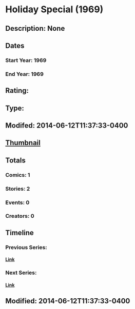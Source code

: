 # Holiday Special (1969)
## Description: None
## Dates
### Start Year: 1969
### End Year: 1969
## Rating: 
## Type: 
## Modifed: 2014-06-12T11:37:33-0400
## [Thumbnail](http://i.annihil.us/u/prod/marvel/i/mg/b/40/image_not_available.jpg)
## Totals
### Comics: 1
### Stories: 2
### Events: 0
### Creators: 0
## Timeline
### Previous Series: 
#### [Link]()
### Next Series: 
#### [Link]()
## Modified: 2014-06-12T11:37:33-0400